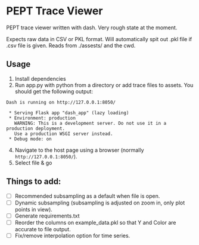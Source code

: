 # PEPT Trace Viewer

PEPT trace viewer written with dash. Very rough state at the moment.

Expects raw data in CSV or PKL format. Will automatically spit out .pkl file if .csv file is given. Reads from ./assests/ and the cwd.

## Usage

1. Install dependencies
2. Run app.py with python from a directory or add trace files to assets. You should get the following output:
```
Dash is running on http://127.0.0.1:8050/

 * Serving Flask app "dash_app" (lazy loading)
 * Environment: production
   WARNING: This is a development server. Do not use it in a production deployment.
   Use a production WSGI server instead.
 * Debug mode: on
```
4. Navigate to the host page using a browser (normally `http://127.0.0.1:8050/`).
5. Select file & go

## Things to add:

- [ ] Recommended subsampling as a default when file is open.
- [ ] Dynamic subsampling (subsampling is adjusted on zoom in, only plot points in view).
- [ ] Generate requirements.txt
- [ ] Reorder the columns on example_data.pkl so that Y and Color are accurate to file output.
- [ ] Fix/remove interpolation option for time series.
